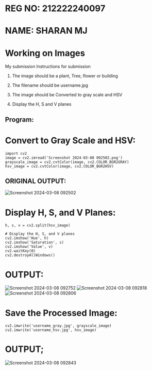 # REG NO: 212222240097
# NAME: SHARAN MJ

# Working on Images
My submission
Instructions for submission 
1. The image should be a plant, Tree, flower or building

2. The filename should be username.jpg

3. The image should be Converted to gray scale and HSV 

4. Display the H, S and V planes



## Program:
# Convert to Gray Scale and HSV:
```
import cv2
image = cv2.imread('Screenshot 2024-03-08 092502.png')
grayscale_image = cv2.cvtColor(image, cv2.COLOR_BGR2GRAY)
hsv_image = cv2.cvtColor(image, cv2.COLOR_BGR2HSV)
```

## ORIGINAL OUTPUT:
![Screenshot 2024-03-08 092502](https://github.com/SHARAN-MJ/Search-Algorithm/assets/119560305/ff7b5747-dbc0-4a67-9772-aebfe96a01a5)


# Display H, S, and V Planes:

```
h, s, v = cv2.split(hsv_image)

# Display the H, S, and V planes
cv2.imshow('Hue', h)
cv2.imshow('Saturation', s)
cv2.imshow('Value', v)
cv2.waitKey(0)
cv2.destroyAllWindows()
```
# OUTPUT:

![Screenshot 2024-03-08 092752](https://github.com/SHARAN-MJ/Search-Algorithm/assets/119560305/1f80f847-9e77-4b2a-8afd-c0bad64c17e3)
![Screenshot 2024-03-08 092818](https://github.com/SHARAN-MJ/Search-Algorithm/assets/119560305/8f8afc98-3a72-4ec0-b93a-1f1618a709d0)
![Screenshot 2024-03-08 092806](https://github.com/SHARAN-MJ/Search-Algorithm/assets/119560305/1e91fe0d-87ca-446f-9b9e-98c2e501cbb0)


# Save the Processed Image:
```
cv2.imwrite('username_gray.jpg', grayscale_image)
cv2.imwrite('username_hsv.jpg', hsv_image)

```
# OUTPUT;
![Screenshot 2024-03-08 092843](https://github.com/SHARAN-MJ/Search-Algorithm/assets/119560305/0d26e761-233b-4e86-8b7c-23ab60e55846)

